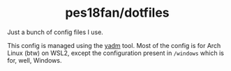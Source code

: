 <h1 align="center">pes18fan/dotfiles</h1>

Just a bunch of config files I use.

This config is managed using the [yadm](https://yadm.io) tool. Most of
the config is for Arch Linux (btw) on WSL2, except the configuration present
in `/windows` which is for, well, Windows.
